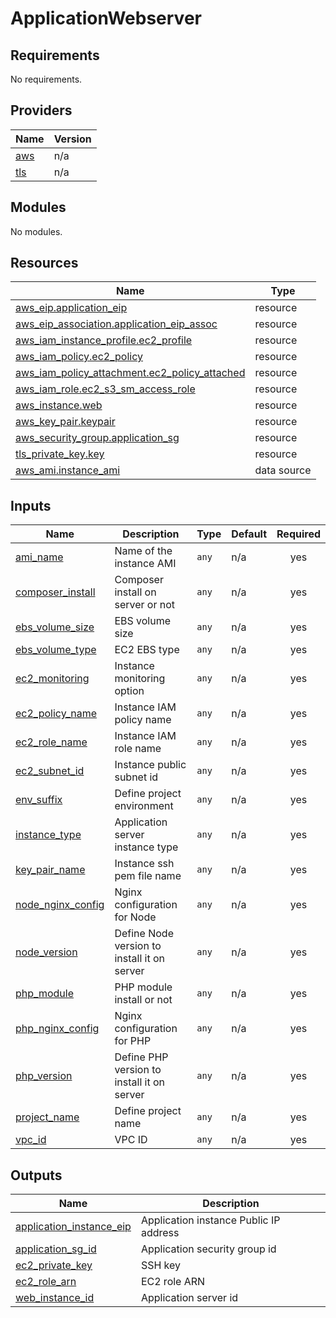 # ApplicationWebserver

<!-- BEGINNING OF PRE-COMMIT-TERRAFORM DOCS HOOK -->
## Requirements

No requirements.

## Providers

| Name | Version |
|------|---------|
| <a name="provider_aws"></a> [aws](#provider\_aws) | n/a |
| <a name="provider_tls"></a> [tls](#provider\_tls) | n/a |

## Modules

No modules.

## Resources

| Name | Type |
|------|------|
| [aws_eip.application_eip](https://registry.terraform.io/providers/hashicorp/aws/latest/docs/resources/eip) | resource |
| [aws_eip_association.application_eip_assoc](https://registry.terraform.io/providers/hashicorp/aws/latest/docs/resources/eip_association) | resource |
| [aws_iam_instance_profile.ec2_profile](https://registry.terraform.io/providers/hashicorp/aws/latest/docs/resources/iam_instance_profile) | resource |
| [aws_iam_policy.ec2_policy](https://registry.terraform.io/providers/hashicorp/aws/latest/docs/resources/iam_policy) | resource |
| [aws_iam_policy_attachment.ec2_policy_attached](https://registry.terraform.io/providers/hashicorp/aws/latest/docs/resources/iam_policy_attachment) | resource |
| [aws_iam_role.ec2_s3_sm_access_role](https://registry.terraform.io/providers/hashicorp/aws/latest/docs/resources/iam_role) | resource |
| [aws_instance.web](https://registry.terraform.io/providers/hashicorp/aws/latest/docs/resources/instance) | resource |
| [aws_key_pair.keypair](https://registry.terraform.io/providers/hashicorp/aws/latest/docs/resources/key_pair) | resource |
| [aws_security_group.application_sg](https://registry.terraform.io/providers/hashicorp/aws/latest/docs/resources/security_group) | resource |
| [tls_private_key.key](https://registry.terraform.io/providers/hashicorp/tls/latest/docs/resources/private_key) | resource |
| [aws_ami.instance_ami](https://registry.terraform.io/providers/hashicorp/aws/latest/docs/data-sources/ami) | data source |

## Inputs

| Name | Description | Type | Default | Required |
|------|-------------|------|---------|:--------:|
| <a name="input_ami_name"></a> [ami\_name](#input\_ami\_name) | Name of the instance AMI | `any` | n/a | yes |
| <a name="input_composer_install"></a> [composer\_install](#input\_composer\_install) | Composer install on server or not | `any` | n/a | yes |
| <a name="input_ebs_volume_size"></a> [ebs\_volume\_size](#input\_ebs\_volume\_size) | EBS volume size | `any` | n/a | yes |
| <a name="input_ebs_volume_type"></a> [ebs\_volume\_type](#input\_ebs\_volume\_type) | EC2 EBS type | `any` | n/a | yes |
| <a name="input_ec2_monitoring"></a> [ec2\_monitoring](#input\_ec2\_monitoring) | Instance monitoring option | `any` | n/a | yes |
| <a name="input_ec2_policy_name"></a> [ec2\_policy\_name](#input\_ec2\_policy\_name) | Instance IAM policy name | `any` | n/a | yes |
| <a name="input_ec2_role_name"></a> [ec2\_role\_name](#input\_ec2\_role\_name) | Instance IAM role name | `any` | n/a | yes |
| <a name="input_ec2_subnet_id"></a> [ec2\_subnet\_id](#input\_ec2\_subnet\_id) | Instance public subnet id | `any` | n/a | yes |
| <a name="input_env_suffix"></a> [env\_suffix](#input\_env\_suffix) | Define project environment | `any` | n/a | yes |
| <a name="input_instance_type"></a> [instance\_type](#input\_instance\_type) | Application server instance type | `any` | n/a | yes |
| <a name="input_key_pair_name"></a> [key\_pair\_name](#input\_key\_pair\_name) | Instance ssh pem file name | `any` | n/a | yes |
| <a name="input_node_nginx_config"></a> [node\_nginx\_config](#input\_node\_nginx\_config) | Nginx configuration for Node | `any` | n/a | yes |
| <a name="input_node_version"></a> [node\_version](#input\_node\_version) | Define Node version to install it on server | `any` | n/a | yes |
| <a name="input_php_module"></a> [php\_module](#input\_php\_module) | PHP module install or not | `any` | n/a | yes |
| <a name="input_php_nginx_config"></a> [php\_nginx\_config](#input\_php\_nginx\_config) | Nginx configuration for PHP | `any` | n/a | yes |
| <a name="input_php_version"></a> [php\_version](#input\_php\_version) | Define PHP version to install it on server | `any` | n/a | yes |
| <a name="input_project_name"></a> [project\_name](#input\_project\_name) | Define project name | `any` | n/a | yes |
| <a name="input_vpc_id"></a> [vpc\_id](#input\_vpc\_id) | VPC ID | `any` | n/a | yes |

## Outputs

| Name | Description |
|------|-------------|
| <a name="output_application_instance_eip"></a> [application\_instance\_eip](#output\_application\_instance\_eip) | Application instance Public IP address |
| <a name="output_application_sg_id"></a> [application\_sg\_id](#output\_application\_sg\_id) | Application security group id |
| <a name="output_ec2_private_key"></a> [ec2\_private\_key](#output\_ec2\_private\_key) | SSH key |
| <a name="output_ec2_role_arn"></a> [ec2\_role\_arn](#output\_ec2\_role\_arn) | EC2 role ARN |
| <a name="output_web_instance_id"></a> [web\_instance\_id](#output\_web\_instance\_id) | Application server id |
<!-- END OF PRE-COMMIT-TERRAFORM DOCS HOOK -->
